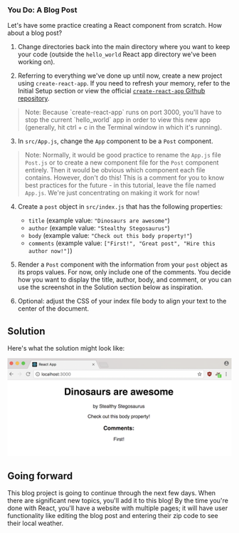 ### You Do: A Blog Post

Let's have some practice creating a React component from scratch. How about a blog post?

1. Change directories back into the main directory where you want to keep your code (outside the `hello_world` React app directory we've been working on).

2. Referring to everything we've done up until now, create a new project using `create-react-app`. If you need to refresh your memory, refer to the Initial Setup section or view the official [`create-react-app` Github repository](https://github.com/facebookincubator/create-react-app).

  <blockquote>Note: Because `create-react-app` runs on port 3000, you'll have to stop the current `hello_world` app in order to view this new app (generally, hit ctrl + c in the Terminal window in which it's running).</blockquote>

3. In `src/App.js`, change the `App` component to be a `Post` component.

> Note: Normally, it would be good practice to rename the `App.js` file `Post.js` or to create a new component file for the `Post` component entirely. Then it would be obvious which component each file contains. However, don't do this! This is a comment for you to know best practices for the future - in this tutorial, leave the file named `App.js`. We're just concentrating on making it work for now!

4. Create a `post` object in `src/index.js` that has the following properties:
    - `title`  (example value: `"Dinosaurs are awesome"`)
    - `author` (example value: `"Stealthy Stegosaurus"`)
    - `body` (example value: `"Check out this body property!"`)
    - `comments` (example value: `["First!", "Great post", "Hire this author now!"]`)

5. Render a `Post` component with the information from your `post` object as its props values. For now, only include one of the comments. You decide how you want to display the title, author, body, and comment, or you can use the screenshot in the Solution section below as inspiration.  

6. Optional: adjust the CSS of your index file body to align your text to the center of the document.

## Solution

Here's what the solution might look like:

![Solution for Project](images/props_solution.png)

## Going forward
This blog project is going to continue through the next few days. When there are significant new topics, you'll add it to this blog! By the time you're done with React, you'll have a website with multiple pages; it will have user functionality like editing the blog post and entering their zip code to see their local weather.
